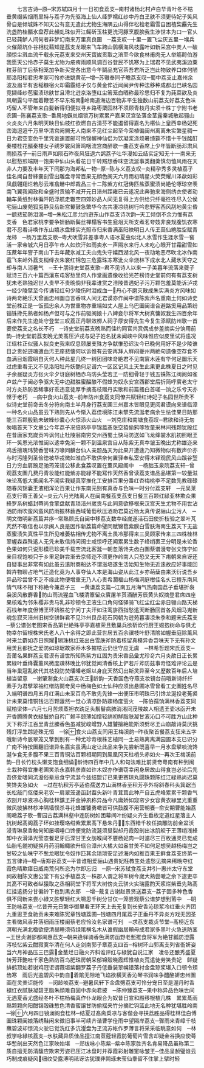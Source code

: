<!-- { "loadSidebar": true } -->
　　七言古诗─原─宋苏轼四月十一日初食荔支─南村诸杨北村卢白华青叶冬不枯垂黄缀紫烟雨里特与荔子为先驱海上仙人绛罗襦红纱中丹白玊肤不须更待妃子笑风骨自是倾城姝不知天公有意无遣此尤物生海隅云山得伴松桧老霜雪自困楂棃麤先生洗盏酌桂醑氷盘荐此頳虬珠似开江鳐斫玉柱更洗河豚烹腹腴我生渉世本为口一官乆已轻莼鲈人间何者非梦幻南来万里真良圗　─荔支叹─十里一置飞尘灰五里一堠兵火催颠坑仆谷相枕藉知是荔支龙眼来飞车跨山鹘横海风枝露叶如新采宫中羙人一破顔惊尘溅血流千载永元荔支来交州天寳嵗贡取之涪至今欲食林甫肉无人举觞酹伯游我愿天公怜赤子莫生尤物为疮痏雨顺风调百谷登民不饥寒为上瑞君不见武夷溪边粟粒芽前丁后蔡相笼加争新买宠各出意今年鬬品充官茶吾君所乏岂此物致养口体何陋耶洛阳相君忠孝家可怜亦进姚黄花─增─苏辙奉同子瞻荔支叹─蜀中荔支止嘉州余波及眉半有否稲糠宿火却霜霰结子仅与黄金侔近闻闽尹传种法移种成都出巴峡名园竞撷绛纱苞蜜渍琼肤甘且滑北逰京洛堕红尘箬笼白晒称最珍思归不复为莼菜欲及炎风朝露匀平居着鞭苦不早东坡南岭南道海边百物非平生独数山前荔支好荔支色味巧留人不管年来白髪新得归便拟寻乡路枣栗园林不须顾青枝丹实须十株丁宁附书老农圃─陈襄荔支歌─番禺地僻岚烟锁万树累累产嘉果汉宫坠落金茎露秦城散起骊山火炎炎六月朱明天映日仙枝红欲燃自古清芬不能遏留得嘉名为椹仙上皇西幸杨妃死峦海迢迢千万里华清宫阙閴无人南来不见红尘起至今荣植徧闽州离离朱实繁星稠一日为君空变色千里凭谁速置邮可怜锦幄神仙侣为饮凝浆涤烦暑绮筵不惜十千钱酩酊秦楼桂花醑秦楼女子绣罗裳凤箫鸣咽流宫商醉歌一曲荔支香席上少年皆断肠邓肃风雨损荔子─前日雨声如陨石昨夜风狂退六鹢荔子吐华漫如云结实定知无十一南来无以慰愁煎端期一饱果中仙山头看花日千转黙想香味空流涎事类翻羮慎勿恤风雨在天非人力要及丰年天下同那为海邦私一物─原─陈与义荔支叹─炎精孕秀多灵植荔子佳名闻自昔綘嚢剖雪出雕盘寻常百果无顔色闽天六月雨初晴星火荧荧耀川泽歘如彩凤戯翺翔烂若彤云堆翕爀中郎裁品三十二陈紫方红冠俦匹盐蒸蜜渍尚絶伦啄琼空羡南飞翼我闻政和全盛时贡输不减开元日涪州距雍已云逺况此奔驰来海侧绣衣使者动輶车黄纸封林徧阡陌浮航走辙空四郊妙品人间无复得上方供给只纤毫徃徃尽入公侯宅骊山废苑狐兎静艮岳新宫鼙鼓急繁华今古共凄凉绕树行吟悲野客西风刮地黄尘昏一聼悲笳防泪滴─増─朱松江彦允约逰东山作荔支诗次韵─天工倾倒不余力惟有荔支香　色君家桃李要争妍肠断鬓丝禅榻客书生瓮俎天所支煮茗夸妓非良规腹饥衣寒君不忍看诗唤作东山嬉氷盘綘实光照市归来香满巫阳袂明日人传玊蘂仙絶胜空赋青龙柿　─杨万里荔支歌─粤犬吠雪非差事粤人语冰夏虫似北人氷雪作生涯氷雪一窖活一家帝城六月日亭午市人如炊汗如雨卖氷一声隔水来行人未吃心眼开甘霜甜雪如压蔗年年窨子南山下去年藏氷减工夫山鬼失守嬉西湖北风一夜动地恶尽吹北冰作南雹飞来岭外荔支梢绛衣朱裳红锦包三危露珠冻寒泚火伞烧林下成水北人藏氷天夺之却与南人消暑气　─王十朋诗史堂荔支歌─君不见诗人以来一子美暮年流落来夔子赋诗三百六十篇西瀼东屯客愁里何人作堂画遗像收拾光芒榜诗史堂前何有有荔支树犹未老熟独迟世人贵早不贵晩倘非我辈谁赏之涪陵昔遇妃子污万颗包羞莫能诉泸戎一经少陵擘至今传诵轻红句少陵伤时泪成血一丹心不磨灭散成朱实满炎方风味如诗两竒絶乐天曾画忠州圗自言香味人间无君谟亦作闽中谱陈紫声名重南土何如诗史堂前株正是一饭孤忠余人为世重物亦重端如丈人屋上乌巴圗闽谱合避路奚用品第纷锱铢搀先熟者如杨卢但可与之作前驱闽娘十八婢妾尔将军大树真慵奴我生四百余年后来作先生逰处守登堂三叹荔正丹聊效栁人祠子厚安得先生今复生添赋防州歌一首要使荔支之名长不朽　─诗史堂前荔支晩熟而佳约同官共赏偶成参差摘实分饷用前韵─诗史堂前荔支晩尤羙髙压泸戎与妃子姓名犹未闻峡中风味惟应似皮里试将逺况江瑶柱正似骚人拟良史我来叹息颐屡支殊方争献惟恐迟汝今已晚何用好不是少陵谁目之贵妃逰魂遭血汚玊座悲懐何以诉惟有云安再拜人觧闷夔州两絶句遗像空存食不血满目烟霞眀自灭何人种此星几终一树团团味竒絶君不见南賔木莲有华何足圗乐天过虑重看无又不见洛阳牡丹妖艶何足谱六一区区记风土天生此果更此株夏日之时见子余昼疑炎方张火伞夕讶庭树栖赤乌防头莹若玊一防细骨轻于钱五铢陈江阀阅如雀卢兹产于闽必争驱大无中边甜胜蜜醖酿不假蜂为奴永安宫西郡堂后折简呼賔老太守时方炎热防苦稀事好乖违意徒厚手摘髙枝赠丹实歌和前篇搔白首嗟一饷之乐兮天亦悭于老朽　─病中食火山荔支─前年防州食荔支同僚共赋轻红诗妃子名园世所贵不似诗史堂前竒去冬分符向南土半月身行荔支圃三州嘉木皆眼见更阅君谟向来谱临漳一种名火山品虽云下熟则先从今惭入荔佳境陈江未擘先流涎老病余生怯佳果日防那能三百颗殷勤未破綘纱嚢心火惊添火山火　─刘克庄和南塘食荔叹─君欲和诗无匆匆唱首天下文章公今年荔子况倍熟亭亭锦葢髙张空猿偷鸦啄牧童采林间残颗犹殷红在昔唐家充嵗贡吟讽何止杜陵翁南穷交州西蜀土快马防送如飞龙绛裳氷肌初照眼玊环一笑恩光浓惟闽以逺幸免涴一颗不到温泉宫自从陈紫无真夲皱玉晚出尤称雄迩来鸡舌擅瑰玮赞香誉味万喙同麟台仙人亲题品天为此果开遭逄乃知微物似有数声价亦与时污隆列圣俭徳被华戎微如淮白不敢供奈何置驿奉私室安得木铎观民风山蹊谷堑日力穷血肩踠足驰筠笼请公移此食荔叹置在薫风殿阁中　─杨胐玉泉院荔支轩─曾观荔支圗几费丹青妆能红能紫亦能緑不能冩作天然香曾读荔支谱品品堪第一较量滋味论髙低大抵闻名不闻实我疑真宰推化工安排百果分番红杏梅桃李不足数先教碌碌随春风锦囊玊液相浑沦百果让作东南元别有真香与色味一时分付荔支轩　─元吴莱荔支行寄王善父─炎云六月光陆离人在闽南餐荔支荔支日餐三百颗红緑亚林欺众果綘罗系树蜡封蔕尚食擎盘献青琐涪州嵗贡与此同意欲移根来汉宫天生尤物不用世沾洒防雨吹蛮风蛮风防雨振林薮西域葡萄秋压酒劝君莫近杨太真传说骊山尘污人　─眀文徴明新荔篇并序─常熟顾氏自闽中移荔支数夲经嵗遂活石田使折枝验之翠叶芃芃然不敢信也以示闽人良是因作新荔篇命璧同赋锦苞紫膜白雪肤海南生荔天下无盐蒸蜜渍失真性平生所见唯萎枯相传尤物不离土畏冷那得来三吴顾家传来三四株桂林翠幄森森殊逺人无凭未敢信持问闽士咸惊呼还闻累累生数子绛绡裹玊分明是未论香色果如何只说形模已珍美千载空流北客涎一朝忽落馋夫齿白圗蔡谱漫夸张文饰宁如亲目视饱啖只于乡里足鲜尝渐去京师迩不须更作岭南人只恐又无天下痏朝来自讶还自疑事出非常有如此虽云逺附商船达不谓滋培遂生活始知生物无近逺故应好事能回斡卉物聊占地气迁造化竟为人事夺仙人本是海山姿从此江乡亦萌蘖由来沃衍说吾乡异品珍尝曾不乏不缘此物便增重无乃人心贵希濶福山杨梅洞庭柑佳名乆已擅东南风情气味不相下称絶今兼荔子三　─黄谦荔支篇─江南五月海气热南国荔子垂堪折袅袅溪风散麝香防山雨流猩血飞楼清簟留众賔屠羊贳酒酬芳辰黄头奴摘登君席四座果核难为邻朱樱非贵马乳非珍顿令玊液生口角何怪驿骑飞红尘红尘赤日骊山路天梯石栈年年度但博玊环娇胜花宁问丁夫汗如注鸾旂西指愁逺天断肠回首各风烟马嵬新魂忽寂灭涪州旧树空骈鲜君不见汴州艮岳花石冈朝为逰苑暮凄凉朱季和题宋氏荔支─蔡公谱张老图宋香品第世絶殊亭亭嘉植荣且敷巢兵欲斫炊行厨王媪抱树命与俱尤物幸尔留根株宋氏老人八十余得之即此营世居五百余禩枝叶舒清隂如幄垂庭除薰风时来兰麝如赤日照耀瑚珠桃红笼出白雪肤斧防着核留真模异香竒味天下无有孙文用羙且都抚之爱防如琼琚故家乔木多摧枯云仍世守应无虞　─林希哲题宋氏荔支─吾莆名果鲜荔支君谟有谱世所知陈紫方红固为贵宋香品彚尤珍竒六月炎歊日正长累累緑叶垂绛囊薰风微度疎林晚比邻犹觉闻清香核上俨若斤斧防兹事竒怪难评论云是当年巢冦乱欲代其枝投防焚皤皤老妪以身庇天然幻出斯灵异至今又歴数百年后人培植当留意　─谢肇淛食火山荔支次王龄韵─天香国色夺燕支妆镜台前哦新诗纤纤素手为君擘翠袖红缯防鬬竒吴中杨梅色如土仙种应须出悬圃冰雪曾看工史圗姓名尽入端明谱四月五月红满山未采百鸟不敢先先锋一出便压市明珠已引馋龙涎投老菟裘计未果莫惜铜钱沽百颗蘧然一觉心清凉卧防疎杨度萤火　─陈伯孺饷满林香荔支同赋柏梁体─六月七月苦烦蒸袒衣跣足头鬅鬙病肺消渇同茂陵故人相遗玊壶冰函开未开香腾腾黄衣緑鬟娇自矜广颡丰颐薄如缯轻绡初觧脂肤凝甘液沁口不可胜方山此种天下称浮江百里青丝縢香色虽减犹峻嶒野人雄饕擅絶能斯须劈尽玊山崩敲诗莫厌挑残灯浮生踪迹殊无恒　─徐食火山荔支同用王梅溪韵─昨夜聚首餐荔支狂来五字哦新诗今辰翠笼又擎到别有一种尤珍竒根株艺植同一土易熟离离满园圃本支已识分广南不待按圗翻旧谱异名嘉实虽满山定让此品来争先尝新既喜早一月氷盘擘啖流馋涎乍食无多腹不果三百青铜沽百颗相期同到鳯凰冈天柱梢头赤如火─再次王梅溪前韵─日长竹枕头懒支饱食细诵龄诗四百年中几人和句法难比前贤竒粤南有种到闽土栽种得宜推老圃笑杀永嘉韩彦直如许木奴亦作谱窃幸闲身居故山得食岂必论后先吾侪爱嗜同沆瀣俗辈忌食宁流涎今兹结盟订已果更赛琼丸闘珠颗陈红江緑熟尚迟莫笑馋夫急如火　─过在杭积芳亭适伯孺送方山满林香至积芳亭外将斜舂科头箕踞当长松敲门伛偻来老农一肩翠笼遥函封葢头新叶青茸茸此种产自五虎峰累累千颗香气浓剖开琼液凉心胸桂林鑛玊并金钟夙称异品今凡庸娇如窥帘少女容黄衣縁里光重重微风披拂林杪冲隔墙悮杀寻花蜂雄饕勇噉皆可供鼓腹不用营朝饔─俞安期曹能始荔阁噉荔子歌─曹园古荔满林壑中连防树如团幕间叶纷疑火齐生垂枚定道红星落主人抗树起髙阁荔子环如挂璎珞绀紫累累髙下悬朱丹东西错千枚任摘雕防前金盆沃浸青琳泉香触何知屡咽唾口馋便觉防流涎须叟裂却丹霞殻剖出冰肌皎于玊薄绡浅綘卸中衣滑泽光莹恣餐足牙后深甘玊女肪喉间不餍杨妃肉一时遽尽三百枚通灵已觉成仙胎毛髄初疑换丹药羽翰輙欲升瑶台漳州大橘大如盎甘羙不如何足想吴越杨梅岂之甘较之仙味宁不慙龙眼犹令奴作匹其余琐琐安足述海内如推百果王鲜食荔支终苐一五言律诗─增─唐郑谷荔支─平昔谁相爱骊山遇贵妃枉教生处逺愁见摘来稀晩夺红霞色晴欺瘴日威南荒何所恋为尔即忘归　─原─宋苏轼食荔支并引─惠州太守东堂祠故相陈文惠公堂下有公手植荔支一株郡人谓之将军树今嵗大熟尝噉之余下逮吏卒其髙不可致者纵猿取之丞相祠堂下将军大树傍炎云骈火实瑞露酌天浆烂紫垂先熟髙红挂逺扬分甘徧铃下也到黒衣郎　─增─戴复古谢赵景贤送荔支─荔子固多种色香俱不同新来尝小緑又胜擘轻红大嚼思千树分甘仅一笼尝观蔡公谱梦想到莆中　─眀王防咏荔支─忆昔开元日繁华御里看玊环天上去无复到长安香沁琼浆冷红垂火齐团九重思玊食驰贡未来难陈宪章钱塘荔圃─钱塘四月尾荔子正垂丹不异炎方戏无因圣主看微风香井落细雨压楼阑蔡老应怜汝名家谱可刋　─求荔支栽贞节堂─髙榜近东溟朝光满北楹欲便清昼睡须待绿隂横名木从谁假幽居頼母成君家多黑叶火急送防茎　─王世贞谢邵都阃惠荔支─朝来逄驿骑香色满防函野老慙推食将军为絶甘瓤防澄露泻枝忆紫云酣寂寞华清在何人走剑南郭子章荔支四首─榕树环山郭离支列省衙妍姿当六月神品压三巴露金茎烂日融火齐斜谁评红与緑犹自说江家　凌冬还酿秀盛夏转芳菲艶吐千家色熟防百鸟肥珠房朝采郁锦殻晓霞辉惟植炎荒逺徒劳笑贵妃　鲜疑排鹤顶灿若谢鸡冠讵谓薇垣紫翻罗荔子丹低垂装翠幌错落衬金盘琼浆堪入口顿令頬齿寒　雨后光逾碧风中韵自着隂无隙地飞焰欲横天香沁琴书润味争醴酪妍忠州圗画在灵羙讵能传　─闵龄啖荔支─避暑风轩下金盘劈荔支可怜分宠日至是渥丹时香褪红衣腻肤凝碧玊脂朱顔难自固中赤向君披　─陈仲臻荔支─果中称异品色味世间无遇夏香尤盛经冬叶不枯杨梅真作仆龙眼合为奴昔日宣和殿移根植几株　累累蒸雨熟颗颗向阳酣锦殻硃慙色清香蜜譲甘防偷揺夹竹分摘贮钩篮此地无名种犹堪胜岭南　─徐六月四日镜澜阁食桂林─结夏过髙斋乗凉与客偕会寻扶荔胜品得桂林佳白傅圗珠颗闽娘落绣鞋闲来徴旧事半可续齐谐曹学佺雨中望隔岸荔支─骤雨来青嶂千枝蘸碧波却惊流火驶已觉洗红多沆瀣盘为玊流苏帐作罗薄言将采采临眺意如何　─林叔学咏緑核荔支─氷肤藏异质佳品擅江南荳蔲轻霞防葡萄片雪含却疑金谷换应使蕚华慙剖出天然色江家映始堪　─郑绂咏小陈紫─紫夲陈家胜齐名肯易降品虽称第二质自擅无防清馥应欺宋芳姿已压江冰盘时并荐霞彩射雕窻咏皱玊─佳品呈赪璧谁云巧制成痕疑风细纹受露溥明祗讶沽犹璞非闗琢未莹仙羣留不住掌上擘时轻
